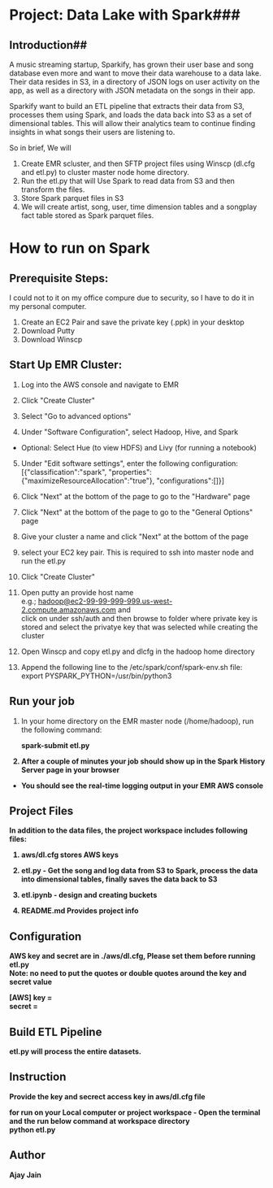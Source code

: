 # Project: Data Lake with Spark###
## Introduction##
A music streaming startup, Sparkify, has grown their user base and song database even more and want to move their data warehouse to a data lake. Their data resides in S3, in a directory of JSON logs on user activity on the app, as well as a directory with JSON metadata on the songs in their app.

Sparkify want to build an ETL pipeline that extracts their data from S3, processes them using Spark, and loads the data back into S3 as a set of dimensional tables. This will allow their analytics team to continue finding insights in what songs their users are listening to.

So in brief, We will <br>
1) Create EMR scluster, and then  SFTP project files using Winscp (dl.cfg and etl.py) to cluster master node home directory. <br>
3) Run the etl.py that will Use Spark to read data from S3 and then transform the files. <br>
3) Store Spark parquet files in S3  <br>
4) We will create artist, song, user, time dimension tables and a songplay fact table stored as Spark parquet files.<br>



# How to run on Spark 

## Prerequisite Steps:
I could not to it on my office compure due to security, so I have to do it in my personal computer.<br>

1) Create an EC2 Pair and save the private key (.ppk) in your desktop <br>
2) Download Putty <br>
3) Download Winscp <br>


## Start Up EMR Cluster:

1. Log into the AWS console  and navigate to EMR<br>

2. Click "Create Cluster"<br>

3. Select "Go to advanced options"<br>

4. Under "Software Configuration", select Hadoop, Hive, and Spark<br>

* Optional: Select Hue (to view HDFS) and Livy (for running a notebook)<br>

5. Under "Edit software settings", enter the following configuration:<br>
[{"classification":"spark", "properties":{"maximizeResourceAllocation":"true"}, "configurations":[]}]<br>

6. Click "Next" at the bottom of the page to go to the "Hardware" page<br>

7. Click "Next" at the bottom of the page to go to the "General Options" page<br>

10. Give your cluster a name and click "Next" at the bottom of the page<br>

11. select your EC2 key pair. This is required to ssh into master node and run the etl.py<br>

12. Click "Create Cluster"<br>

13. Open putty an provide host name <br>
    e.g.; hadoop@ec2-99-99-999-999.us-west-2.compute.amazonaws.com and <br>
    click on under ssh/auth and then browse to folder where private key is stored and select the privatye key
    that was selected while creating the cluster   <br>

14. Open Winscp and copy etl.py and dlcfg  in the hadoop home directory<br>

15.  Append the following line to the /etc/spark/conf/spark-env.sh file:<br>
    export PYSPARK_PYTHON=/usr/bin/python3<br>

## Run your job

1. In your home directory on the EMR master node (/home/hadoop), run the following command:

   <strong>spark-submit etl.py<strong>

2. After a couple of minutes your job should show up in the Spark History Server page in your browser

* You should see the real-time logging output in your EMR AWS console


## Project Files
In addition to the data files, the project workspace includes following files:

1. aws/dl.cfg stores AWS keys 

2. etl.py - Get the song and log data from S3 to Spark, process the data into dimensional tables, finally saves the data back to S3

4. etl.ipynb - design and creating buckets

5. README.md Provides project info

## Configuration
AWS key and secret are in ./aws/dl.cfg, Please set them before running  etl.py<br>
Note: no need to put the quotes or double quotes around the key and secret value

[AWS]
key =<br>
secret =<br>

## Build ETL Pipeline
etl.py will process the entire datasets.

## Instruction
Provide the key and secrect access key in aws/dl.cfg file 

for run on your Local computer or project workspace - Open the terminal and the run below command at workspace directory<BR>
<strong>python etl.py<strong>

## Author
<strong>Ajay Jain<strong>